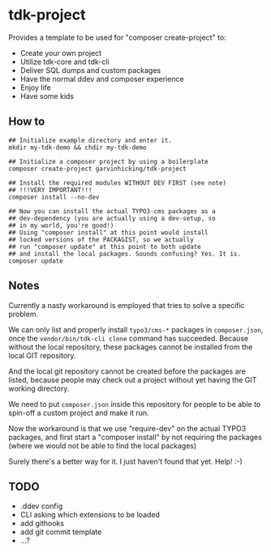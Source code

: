 # tdk-project

Provides a template to be used for "composer create-project" to:

* Create your own project
* Utilize tdk-core and tdk-cli
* Deliver SQL dumps and custom packages
* Have the normal ddev and composer experience
* Enjoy life
* Have some kids

## How to

```
## Initialize example directory and enter it.
mkdir my-tdk-demo && chdir my-tdk-demo

## Initialize a composer project by using a boilerplate
composer create-project garvinhicking/tdk-project

## Install the required modules WITHOUT DEV FIRST (see note)
## !!!VERY IMPORTANT!!!
composer install --no-dev

## Now you can install the actual TYPO3-cms packages as a 
## dev-dependency (you are actually using a dev-setup, so
## in my world, you're good!)
## Using "composer install" at this point would install
## locked versions of the PACKAGIST, so we actually
## run "composer update" at this point to both update
## and install the local packages. Sounds confusing? Yes. It is.
composer update
```



## Notes

Currently a nasty workaround is employed that tries to solve a
specific problem.

We can only list and properly install `typo3/cms-*` packages in `composer.json`,
once the `vendor/bin/tdk-cli clone` command has succeeded. Because without
the local repository, these packages cannot be installed from the local GIT repository.

And the local git repository cannot be created before the packages are listed,
because people may check out a project without yet having the GIT working directory.

We need to put `composer.json` inside this repository for people to be able to
spin-off a custom project and make it run.

Now the workaround is that we use "require-dev" on the actual TYPO3 packages, and 
first start a "composer install" by not requiring the packages (where we would not
be able to find the local packages)

Surely there's a better way for it. I just haven't found that yet. Help! :-)

## TODO

* .ddev config
* CLI asking which extensions to be loaded
* add githooks
* add git commit template
* ...?
